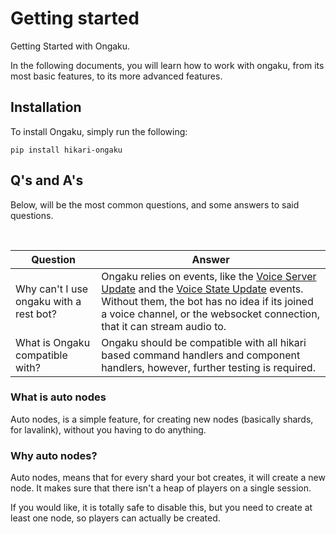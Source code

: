 
# Getting started

Getting Started with Ongaku.

In the following documents, you will learn how to work with ongaku, from its most basic features, to its more advanced features.

## Installation

To install Ongaku, simply run the following:

```
pip install hikari-ongaku
```

## Q's and A's
Below, will be the most common questions, and some answers to said questions.

<br>

|Question|Answer|
|--------|------|
|Why can't I use ongaku with a rest bot?|Ongaku relies on events, like the [Voice Server Update](https://docs.hikari-py.dev/en/latest/reference/hikari/events/voice_events/#hikari.events.voice_events.VoiceServerUpdateEvent) and the [Voice State Update](https://docs.hikari-py.dev/en/latest/reference/hikari/events/voice_events/#hikari.events.voice_events.VoiceStateUpdateEvent) events. Without them, the bot has no idea if its joined a voice channel, or the websocket connection, that it can stream audio to.|
|What is Ongaku compatible with?|Ongaku should be compatible with all hikari based command handlers and component handlers, however, further testing is required.|


### What is auto nodes
Auto nodes, is a simple feature, for creating new nodes (basically shards, for lavalink), without you having to do anything.

### Why auto nodes?
Auto nodes, means that for every shard your bot creates, it will create a new node. It makes sure that there isn't a heap of players on a single session.

If you would like, it is totally safe to disable this, but you need to create at least one node, so players can actually be created.